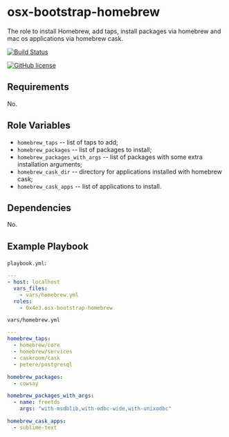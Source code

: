 # osx-bootstrap-homebrew

The role to install Homebrew, add taps, install packages via homebrew and mac os applications via homebrew cask.

[![Build Status](https://travis-ci.org/0x4e3/osx-bootstrap-homebrew.svg?branch=master)](https://travis-ci.org/0x4e3/osx-bootstrap-homebrew)

[![GitHub license](https://img.shields.io/github/license/0x4e3/osx-bootstrap-homebrew.svg)](https://github.com/0x4e3/osx-bootstrap-homebrew/blob/master/LICENSE)

## Requirements

No.

## Role Variables

* ```homebrew_taps``` -- list of taps to add;
* ```homebrew_packages``` -- list of packages to install;
* ```homebrew_packages_with_args``` -- list of packages with some extra installation arguments;
* ```homebrew_cask_dir``` -- directory for applications installed with homebrew cask;
* ```homebrew_cask_apps``` -- list of applications to install.

## Dependencies

No.

## Example Playbook

```playbook.yml```:
```yml
---
- host: localhost
  vars_files:
    - vars/homebrew.yml
  roles:
    - 0x4e3.osx-bootstrap-homebrew
```

```vars/homebrew.yml```
```yml
---
homebrew_taps:
  - homebrew/core
  - homebrew/services
  - caskroom/cask
  - petere/postgresql

homebrew_packages:
  - cowsay

homebrew_packages_with_args:
  - name: freetds
    args: "with-msdblib,with-odbc-wide,with-unixodbc"

homebrew_cask_apps:
  - sublime-text
```
